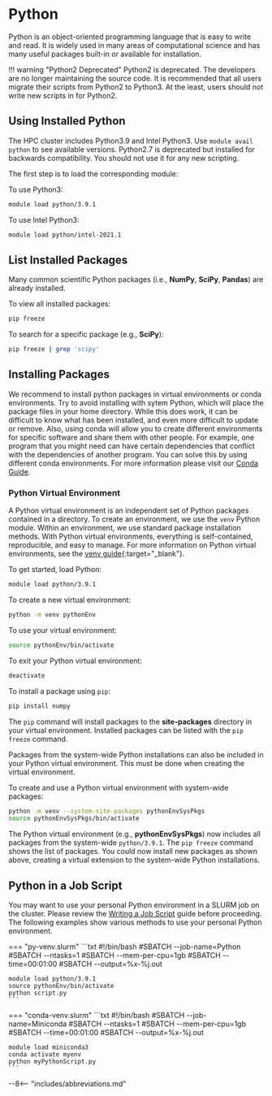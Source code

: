 # Python

Python is an object-oriented programming language that is easy to write and read. It is widely used in many areas of computational science and has many useful packages built-in or available for installation.

!!! warning "Python2 Deprecated"
    Python2 is deprecated. The developers are no longer maintaining the source code. It is recommended that all users migrate their scripts from Python2 to Python3. At the least, users should not write new scripts in for Python2.

## Using Installed Python

The HPC cluster includes Python3.9 and Intel Python3. Use `module avail python` to see available versions. Python2.7 is deprecated but installed for backwards compatibility. You should not use it for any new scripting.

The first step is to load the corresponding module:

To use Python3:

```bash
module load python/3.9.1
```

To use Intel Python3:

```bash
module load python/intel-2021.1
```

## List Installed Packages

Many common scientific Python packages (i.e., **NumPy**, **SciPy**, **Pandas**) are already installed.

To view all installed packages:

```bash
pip freeze
```

To search for a specific package (e.g., **SciPy**):

```bash
pip freeze | grep 'scipy'
```

## Installing Packages

We recommend to install python packages in virtual environments or conda environments. Try to avoid installing with sytem Python, which will place the package files in your home directory. While this does work, it can be difficult to know what has been installed, and even more difficult to update or remove. Also, using conda will allow you to create different environments for specific software and share them with other people. For example, one program that you might need can have certain dependencies that conflict with the dependencies of another program. You can solve this by using different conda environments. For more information please visit our [Conda Guide](conda.md).

### Python Virtual Environment

A Python virtual environment is an independent set of Python packages contained in a directory. To create an environment, we use the `venv` Python module. Within an environment, we use standard package installation methods. With Python virtual environments, everything is self-contained, reproducible, and easy to manage. For more information on Python virtual environments, see the [venv guide](https://docs.python.org/3/library/venv.html){:target="_blank"}.

To get started, load Python:

```bash
module load python/3.9.1 
```

To create a new virtual environment:

```bash
python -m venv pythonEnv
```

To use your virtual environment:

```bash
source pythonEnv/bin/activate
```

To exit your Python virtual environment:

```bash
deactivate 
```

To install a package using `pip`:

```bash
pip install numpy
```

The `pip` command will install packages to the **site-packages** directory in your virtual environment. Installed packages can be listed with the `pip freeze` command.

Packages from the system-wide Python installations can also be included in your Python virtual environment. This must be done when creating the virtual environment.

To create and use a Python virtual environment with system-wide packages:

```bash
python -m venv --system-site-packages pythonEnvSysPkgs
source pythonEnvSysPkgs/bin/activate
```

The Python virtual environment (e.g., **pythonEnvSysPkgs**) now includes all packages from the system-wide `python/3.9.1`. The `pip freeze` command shows the list of packages. You could now install new packages as shown above, creating a virtual extension to the system-wide Python installations.

## Python in a Job Script

You may want to use your personal Python environment in a SLURM job on the cluster. Please review the [Writing a Job Script](../user-guide/jobs/running-jobs.md#writing-a-job-script) guide before proceeding. The following examples show various methods to use your personal Python environment.

<!-- markdownlint-disable MD046 -->
=== "py-venv.slurm"
    ```txt
    #!/bin/bash
    #SBATCH --job-name=Python
    #SBATCH --ntasks=1
    #SBATCH --mem-per-cpu=1gb
    #SBATCH --time=00:01:00
    #SBATCH --output=%x-%j.out

    module load python/3.9.1
    source pythonEnv/bin/activate
    python script.py
    ```

=== "conda-venv.slurm"
    ```txt
    #!/bin/bash
    #SBATCH --job-name=Miniconda
    #SBATCH --ntasks=1
    #SBATCH --mem-per-cpu=1gb
    #SBATCH --time=00:01:00
    #SBATCH --output=%x-%j.out

    module load miniconda3
    conda activate myenv
    python myPythonScript.py
    ```
<!-- markdownlint-enable MD046 -->

--8<-- "includes/abbreviations.md"
